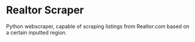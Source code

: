 # Realtor Scraper
 Python webscraper, capable of scraping listings from Realtor.com based on a certain inputted region.
